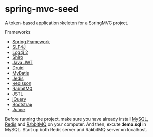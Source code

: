 # spring-mvc-seed

A token-based application skeleton for a SpringMVC project. 

Frameworks: 

* [Spring Framework](http://projects.spring.io/spring-framework/)
* [SLF4J](https://www.slf4j.org/)
* [Log4j 2](http://logging.apache.org/log4j/2.x/)
* [Shiro](http://shiro.apache.org/)
* [Java JWT](https://github.com/jwtk/jjwt)
* [Druid](https://github.com/alibaba/druid)
* [MyBatis](http://www.mybatis.org/mybatis-3/)
* [Jedis](https://github.com/xetorthio/jedis)
* [Redisson](https://redisson.org/)
* [RabbitMQ](http://www.rabbitmq.com/)
* [JSTL](http://tomcat.apache.org/taglibs/standard/)
* [jQuery](http://jquery.com/)
* [Bootstrap](http://getbootstrap.com/)
* [Juicer](http://juicer.name)

Before running the project, make sure you have already install [MySQL](https://www.mysql.com/downloads/),
[Redis](https://redis.io/download) and [RabbitMQ](http://www.rabbitmq.com/download.html) on your computer.
And then, excute **demo.sql** in MySQL. Start up both Redis server and RabbitMQ server on localhost.
